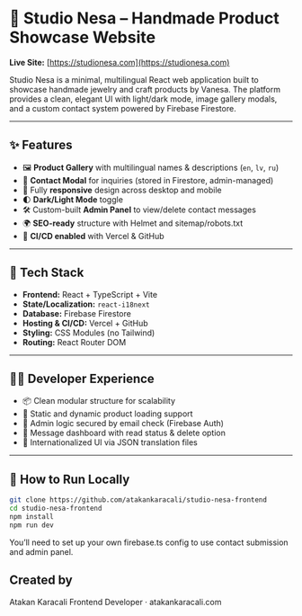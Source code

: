 # 🌿 Studio Nesa – Handmade Product Showcase Website

**Live Site:** [https://studionesa.com](https://studionesa.com)

Studio Nesa is a minimal, multilingual React web application built to showcase handmade jewelry and craft products by Vanesa. The platform provides a clean, elegant UI with light/dark mode, image gallery modals, and a custom contact system powered by Firebase Firestore.

---

## ✨ Features

- 🖼️ **Product Gallery** with multilingual names & descriptions (`en`, `lv`, `ru`)
- 💬 **Contact Modal** for inquiries (stored in Firestore, admin-managed)
- 📱 Fully **responsive** design across desktop and mobile
- 🌓 **Dark/Light Mode** toggle
- 🛠️ Custom-built **Admin Panel** to view/delete contact messages
- 🌍 **SEO-ready** structure with Helmet and sitemap/robots.txt
- 🚀 **CI/CD enabled** with Vercel & GitHub

---

## 🧰 Tech Stack

- **Frontend:** React + TypeScript + Vite
- **State/Localization:** `react-i18next`
- **Database:** Firebase Firestore
- **Hosting & CI/CD:** Vercel + GitHub
- **Styling:** CSS Modules (no Tailwind)
- **Routing:** React Router DOM

---

## 🧑‍💻 Developer Experience

- 📦 Clean modular structure for scalability
- 📁 Static and dynamic product loading support
- 🔐 Admin logic secured by email check (Firebase Auth)
- 💌 Message dashboard with read status & delete option
- 🔄 Internationalized UI via JSON translation files

---

## 🧪 How to Run Locally

```bash
git clone https://github.com/atakankaracali/studio-nesa-frontend
cd studio-nesa-frontend
npm install
npm run dev
```

You’ll need to set up your own firebase.ts config to use contact submission and admin panel.

##  Created by
Atakan Karacali
Frontend Developer · atakankaracali.com
